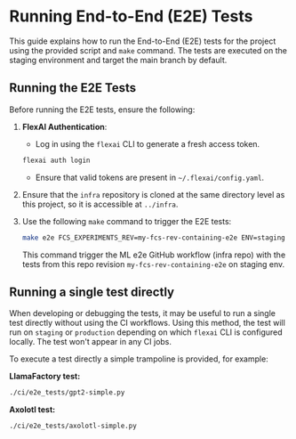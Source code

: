 # Running End-to-End (E2E) Tests

This guide explains how to run the End-to-End (E2E) tests for the project using the provided script and `make` command. The tests are executed on the staging environment and target the main branch by default.

## Running the E2E Tests

Before running the E2E tests, ensure the following:

1. **FlexAI Authentication**:
   - Log in using the `flexai` CLI to generate a fresh access token.

   ```bash
   flexai auth login
   ```

   - Ensure that valid tokens are present in `~/.flexai/config.yaml`.

1. Ensure that the `infra` repository is cloned at the same directory level as this project, so it is accessible at `../infra`.

1. Use the following `make` command to trigger the E2E tests:

   ```bash
   make e2e FCS_EXPERIMENTS_REV=my-fcs-rev-containing-e2e ENV=staging
   ```

   This command trigger the ML e2e GitHub workflow (infra repo) with the tests from this repo revision `my-fcs-rev-containing-e2e` on staging env.

## Running a single test directly

When developing or debugging the tests, it may be useful to run a single test directly without using the CI workflows.
Using this method, the test will run on `staging` or `production` depending on which `flexai` CLI is configured locally. The test won't appear in any CI jobs.

To execute a test directly a simple trampoline is provided, for example:

**LlamaFactory test:**
```bash
./ci/e2e_tests/gpt2-simple.py
```

**Axolotl test:**
```bash
./ci/e2e_tests/axolotl-simple.py
```

